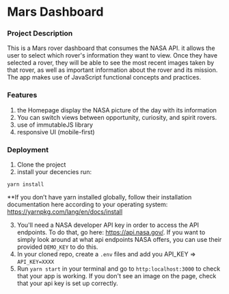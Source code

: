 # Mars Dashboard

### Project Description

This is a Mars rover dashboard that consumes the NASA API. it allows the user to
select which rover's information they want to view. Once they have selected a
rover, they will be able to see the most recent images taken by that rover, as
well as important information about the rover and its mission. The app makes use
of JavaScript functional concepts and practices.

### Features

1. the Homepage display the NASA picture of the day with its information
2. You can switch views between opportunity, curiosity, and spirit rovers.
3. use of immutableJS library
4. responsive UI (mobile-first)

### Deployment

1. Clone the project
2. install your decencies run:

`yarn install`

\*\*If you don’t have yarn installed globally, follow their installation
documentation here according to your operating system:
https://yarnpkg.com/lang/en/docs/install

3. You'll need a NASA developer API key in order to access the API endpoints. To
   do that, go here: https://api.nasa.gov/. If you want to simply look around at
   what api endpoints NASA offers, you can use their provided `DEMO_KEY` to do
   this.
4. In your cloned repo, create a `.env` files and add you API_KEY =>
   `API_KEY=XXXX`
5. Run `yarn start` in your terminal and go to `http:localhost:3000` to check
   that your app is working. If you don't see an image on the page, check that
   your api key is set up correctly.
